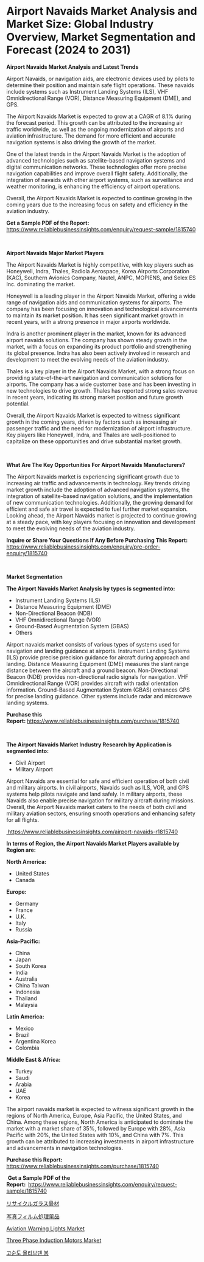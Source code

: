 <p><h1>Airport Navaids Market Analysis and Market Size: Global Industry Overview, Market Segmentation and Forecast (2024 to 2031)</h1></p><p><strong>Airport Navaids Market Analysis and Latest Trends</strong></p>
<p><p>Airport Navaids, or navigation aids, are electronic devices used by pilots to determine their position and maintain safe flight operations. These navaids include systems such as Instrument Landing Systems (ILS), VHF Omnidirectional Range (VOR), Distance Measuring Equipment (DME), and GPS.</p><p>The Airport Navaids Market is expected to grow at a CAGR of 8.1% during the forecast period. This growth can be attributed to the increasing air traffic worldwide, as well as the ongoing modernization of airports and aviation infrastructure. The demand for more efficient and accurate navigation systems is also driving the growth of the market.</p><p>One of the latest trends in the Airport Navaids Market is the adoption of advanced technologies such as satellite-based navigation systems and digital communication networks. These technologies offer more precise navigation capabilities and improve overall flight safety. Additionally, the integration of navaids with other airport systems, such as surveillance and weather monitoring, is enhancing the efficiency of airport operations.</p><p>Overall, the Airport Navaids Market is expected to continue growing in the coming years due to the increasing focus on safety and efficiency in the aviation industry.</p></p>
<p><strong>Get a Sample PDF of the Report:&nbsp;</strong> <a href="https://www.reliablebusinessinsights.com/enquiry/request-sample/1815740">https://www.reliablebusinessinsights.com/enquiry/request-sample/1815740</a></p>
<p>&nbsp;</p>
<p><strong>Airport Navaids Major Market Players</strong></p>
<p><p>The Airport Navaids Market is highly competitive, with key players such as Honeywell, Indra, Thales, Radiola Aerospace, Korea Airports Corporation (KAC), Southern Avionics Company, Nautel, ANPC, MOPIENS, and Selex ES Inc. dominating the market.</p><p>Honeywell is a leading player in the Airport Navaids Market, offering a wide range of navigation aids and communication systems for airports. The company has been focusing on innovation and technological advancements to maintain its market position. It has seen significant market growth in recent years, with a strong presence in major airports worldwide.</p><p>Indra is another prominent player in the market, known for its advanced airport navaids solutions. The company has shown steady growth in the market, with a focus on expanding its product portfolio and strengthening its global presence. Indra has also been actively involved in research and development to meet the evolving needs of the aviation industry.</p><p>Thales is a key player in the Airport Navaids Market, with a strong focus on providing state-of-the-art navigation and communication solutions for airports. The company has a wide customer base and has been investing in new technologies to drive growth. Thales has reported strong sales revenue in recent years, indicating its strong market position and future growth potential.</p><p>Overall, the Airport Navaids Market is expected to witness significant growth in the coming years, driven by factors such as increasing air passenger traffic and the need for modernization of airport infrastructure. Key players like Honeywell, Indra, and Thales are well-positioned to capitalize on these opportunities and drive substantial market growth.</p></p>
<p>&nbsp;</p>
<p><strong>What Are The Key Opportunities For Airport Navaids Manufacturers?</strong></p>
<p><p>The Airport Navaids market is experiencing significant growth due to increasing air traffic and advancements in technology. Key trends driving market growth include the adoption of advanced navigation systems, the integration of satellite-based navigation solutions, and the implementation of new communication technologies. Additionally, the growing demand for efficient and safe air travel is expected to fuel further market expansion. Looking ahead, the Airport Navaids market is projected to continue growing at a steady pace, with key players focusing on innovation and development to meet the evolving needs of the aviation industry.</p></p>
<p><strong>Inquire or Share Your Questions If Any Before Purchasing This Report:</strong> <a href="https://www.reliablebusinessinsights.com/enquiry/pre-order-enquiry/1815740">https://www.reliablebusinessinsights.com/enquiry/pre-order-enquiry/1815740</a></p>
<p>&nbsp;</p>
<p><strong>Market Segmentation</strong></p>
<p><strong>The Airport Navaids Market Analysis by types is segmented into:</strong></p>
<p><ul><li>Instrument Landing Systems (ILS)</li><li>Distance Measuring Equipment (DME)</li><li>Non-Directional Beacon (NDB)</li><li>VHF Omnidirectional Range (VOR)</li><li>Ground-Based Augmentation System (GBAS)</li><li>Others</li></ul></p>
<p><p>Airport navaids market consists of various types of systems used for navigation and landing guidance at airports. Instrument Landing Systems (ILS) provide precise precision guidance for aircraft during approach and landing. Distance Measuring Equipment (DME) measures the slant range distance between the aircraft and a ground beacon. Non-Directional Beacon (NDB) provides non-directional radio signals for navigation. VHF Omnidirectional Range (VOR) provides aircraft with radial orientation information. Ground-Based Augmentation System (GBAS) enhances GPS for precise landing guidance. Other systems include radar and microwave landing systems.</p></p>
<p><strong>Purchase this Report:&nbsp;</strong><a href="https://www.reliablebusinessinsights.com/purchase/1815740">https://www.reliablebusinessinsights.com/purchase/1815740</a></p>
<p>&nbsp;</p>
<p><strong>The Airport Navaids Market Industry Research by Application is segmented into:</strong></p>
<p><ul><li>Civil Airport</li><li>Military Airport</li></ul></p>
<p><p>Airport Navaids are essential for safe and efficient operation of both civil and military airports. In civil airports, Navaids such as ILS, VOR, and GPS systems help pilots navigate and land safely. In military airports, these Navaids also enable precise navigation for military aircraft during missions. Overall, the Airport Navaids market caters to the needs of both civil and military aviation sectors, ensuring smooth operations and enhancing safety for all flights.</p></p>
<p><a href="https://www.reliablebusinessinsights.com/airport-navaids-r1815740">&nbsp;https://www.reliablebusinessinsights.com/airport-navaids-r1815740</a></p>
<p><strong>In terms of Region, the Airport Navaids Market Players available by Region are:</strong></p>
<p>
    <p> <strong> North America: </strong>
        <ul>
            <li>United States</li>
            <li>Canada</li>
        </ul>
        </p> 
    <p> <strong> Europe: </strong>
        <ul>
            <li>Germany</li>
            <li>France</li>
            <li>U.K.</li>
            <li>Italy</li>
            <li>Russia</li>
        </ul>
        </p> 
    <p> <strong> Asia-Pacific: </strong>
        <ul>
            <li>China</li>
            <li>Japan</li>
            <li>South Korea</li>
            <li>India</li>
            <li>Australia</li>
            <li>China Taiwan</li>
            <li>Indonesia</li>
            <li>Thailand</li>
            <li>Malaysia</li>
        </ul>
        </p> 
    <p> <strong> Latin America: </strong>
        <ul>
            <li>Mexico</li>
            <li>Brazil</li>
            <li>Argentina Korea</li>
            <li>Colombia</li>
        </ul>
        </p> 
    <p> <strong> Middle East & Africa: </strong>
        <ul>
            <li>Turkey</li>
            <li>Saudi</li>
            <li>Arabia</li>
            <li>UAE</li>
            <li>Korea</li>
        </ul>
    </p>
    </p>
<p><p>The airport navaids market is expected to witness significant growth in the regions of North America, Europe, Asia Pacific, the United States, and China. Among these regions, North America is anticipated to dominate the market with a market share of 35%, followed by Europe with 28%, Asia Pacific with 20%, the United States with 10%, and China with 7%. This growth can be attributed to increasing investments in airport infrastructure and advancements in navigation technologies.</p></p>
<p><strong>Purchase this Report: </strong><a href="https://www.reliablebusinessinsights.com/purchase/1815740">https://www.reliablebusinessinsights.com/purchase/1815740</a></p>
<p>&nbsp;<strong>Get a Sample PDF of the Report:&nbsp;&nbsp;</strong><a href="https://www.reliablebusinessinsights.com/enquiry/request-sample/1815740">https://www.reliablebusinessinsights.com/enquiry/request-sample/1815740</a></p>
<p><strong></strong></p>
<p><p><a href="https://github.com/CloydAbbott2023/Market-Research-Report-List-2/blob/main/5886359157063.md">リサイクルガラス骨材</a></p><p><a href="https://github.com/AaronVargas43/Market-Research-Report-List-2/blob/main/9552837157062.md">写真フィルム処理薬品</a></p><p><a href="https://github.com/itulahketika112/Market-Research-Report-List-1/blob/main/aviation-warning-lights-market.md">Aviation Warning Lights Market</a></p><p><a href="https://github.com/waylose1223/Market-Research-Report-List-1/blob/main/three-phase-induction-motors-market.md">Three Phase Induction Motors Market</a></p><p><a href="https://github.com/brendon65677/Market-Research-Report-List-1/blob/main/5159714168299.md">고순도 몰리브덴 봉</a></p></p>